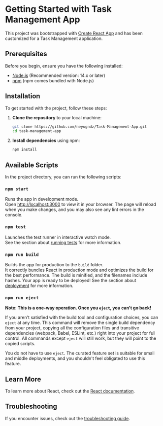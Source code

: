 # Getting Started with Task Management App

This project was bootstrapped with [Create React App](https://github.com/facebook/create-react-app) and has been customized for a Task Management application.

## Prerequisites

Before you begin, ensure you have the following installed:

- [Node.js](https://nodejs.org/) (Recommended version: 14.x or later)
- [npm](https://www.npmjs.com/) (npm comes bundled with Node.js)

## Installation

To get started with the project, follow these steps:

1. **Clone the repository** to your local machine:
    ```bash
    git clone https://github.com/neyugndz/Task-Management-App.git
    cd task-management-app
    ```

2. **Install dependencies** using npm:
    ```bash
    npm install
    ```

## Available Scripts

In the project directory, you can run the following scripts:

### `npm start`

Runs the app in development mode.\
Open [http://localhost:3000](http://localhost:3000) to view it in your browser. The page will reload when you make changes, and you may also see any lint errors in the console.

### `npm test`

Launches the test runner in interactive watch mode.\
See the section about [running tests](https://facebook.github.io/create-react-app/docs/running-tests) for more information.

### `npm run build`

Builds the app for production to the `build` folder.\
It correctly bundles React in production mode and optimizes the build for the best performance. The build is minified, and the filenames include hashes. Your app is ready to be deployed! See the section about [deployment](https://facebook.github.io/create-react-app/docs/deployment) for more information.

### `npm run eject`

**Note: This is a one-way operation. Once you `eject`, you can't go back!** 

If you aren't satisfied with the build tool and configuration choices, you can `eject` at any time. This command will remove the single build dependency from your project, copying all the configuration files and transitive dependencies (webpack, Babel, ESLint, etc.) right into your project for full control. All commands except `eject` will still work, but they will point to the copied scripts.

You do not have to use `eject`. The curated feature set is suitable for small and middle deployments, and you shouldn't feel obligated to use this feature.

## Learn More

To learn more about React, check out the [React documentation](https://reactjs.org/).

## Troubleshooting

If you encounter issues, check out the [troubleshooting guide](https://facebook.github.io/create-react-app/docs/troubleshooting#npm-run-build-fails-to-minify).


